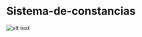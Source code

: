 # Sistema-de-constancias


![alt text](https://github.com/yef-marcano/portada_sistema_de_constancia_ym.jpg?raw=true)
